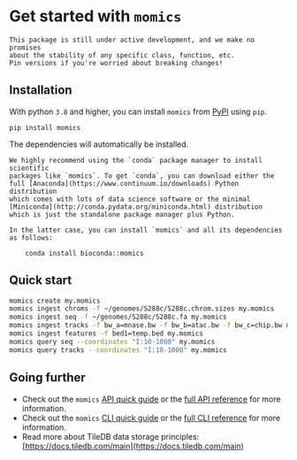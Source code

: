 # Get started with `momics`

```{danger}
This package is still under active development, and we make no promises
about the stability of any specific class, function, etc.
Pin versions if you're worried about breaking changes!
```

## Installation

With python `3.8` and higher, you can install `momics`  from [PyPI](https://pypi.org/project/momics) using `pip`.

```shell
pip install momics
```

The dependencies will automatically be installed.

```{tip}
We highly recommend using the `conda` package manager to install scientific
packages like `momics`. To get `conda`, you can download either the
full [Anaconda](https://www.continuum.io/downloads) Python distribution
which comes with lots of data science software or the minimal
[Miniconda](http://conda.pydata.org/miniconda.html) distribution
which is just the standalone package manager plus Python.

In the latter case, you can install `momics` and all its dependencies as follows:

    conda install bioconda::momics

```

## Quick start

```bash
momics create my.momics
momics ingest chroms -f ~/genomes/S288c/S288c.chrom.sizes my.momics
momics ingest seq -f ~/genomes/S288c/S288c.fa my.momics
momics ingest tracks -f bw_a=mnase.bw -f bw_b=atac.bw -f bw_c=chip.bw my.momics
momics ingest features -f bed1=temp.bed my.momics
momics query seq --coordinates "I:10-1000" my.momics
momics query tracks --coordinates "I:10-1000" my.momics
```

## Going further

- Check out the `momics` [API quick guide](api) or the [full API reference](../api/index) for more information.
- Check out the `momics` [CLI quick guide](./cli) or the [full CLI reference](../cli/index) for more information.
- Read more about TileDB data storage principles: [https://docs.tiledb.com/main](https://docs.tiledb.com/main)
